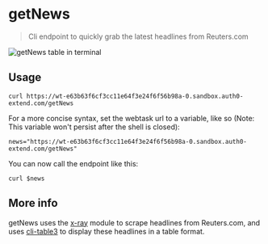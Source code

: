 # getNews

> Cli endpoint to quickly grab the latest headlines from Reuters.com

![getNews table in terminal](https://i.imgur.com/AuN0RnH.png)


## Usage

`curl https://wt-e63b63f6cf3cc11e64f3e24f6f56b98a-0.sandbox.auth0-extend.com/getNews`

For a more concise syntax, set the webtask url to a variable, like so (Note: This variable won't persist after the shell is closed):

`news="https://wt-e63b63f6cf3cc11e64f3e24f6f56b98a-0.sandbox.auth0-extend.com/getNews"`

You can now call the endpoint like this:

`curl $news`

## More info

getNews uses the [x-ray](https://github.com/matthewmueller/x-ray) module to scrape headlines from Reuters.com, and uses [cli-table3](https://github.com/cli-table/cli-table3) to display these headlines in a table format.

